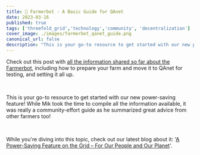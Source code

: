 ```yaml
---
title: 🤖 Farmerbot - A Basic Guide for QAnet
date: 2023-03-16
published: true
tags: ['threefold_grid','technology','community', 'decentralization']
cover_image: ./images/farmerbot_qanet_guide.png
canonical_url: false
description: "This is your go-to resource to get started with our new power-saving feature!"
---
```


Check out this post with [all the information shared so far about the Farmerbot](https://forum.threefold.io/t/farmerbot-basic-guide-for-qa-net/3845), including how to prepare your farm and move it to QAnet for testing, and setting it all up.

<br/>

This is your go-to resource to get started with our new power-saving feature! While Mik took the time to compile all the information available, it was really a community-effort guide as he summarized great advice from other farmers too!

<br/>

While you're diving into this topic, check out our latest blog about it: '[A Power-Saving Feature on the Grid – For Our People and Our Planet](https://www.threefold.io/blog/power-saving/)'.